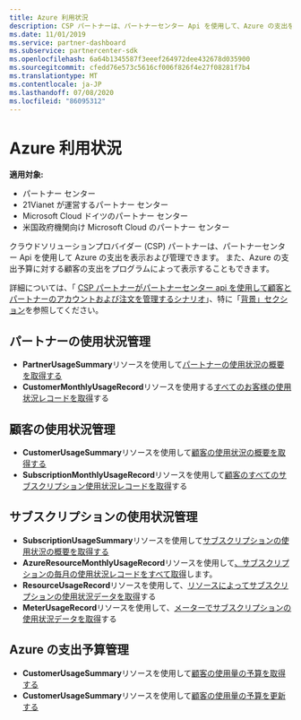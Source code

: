 ```yaml
---
title: Azure 利用状況
description: CSP パートナーは、パートナーセンター Api を使用して、Azure の支出を表示および管理できます。 また、顧客の Azure の予算に対する支出をプログラムによって表示することもできます。
ms.date: 11/01/2019
ms.service: partner-dashboard
ms.subservice: partnercenter-sdk
ms.openlocfilehash: 6a64b1345587f3eeef264972dee432678d035900
ms.sourcegitcommit: cfedd76e573c5616cf006f826f4e27f08281f7b4
ms.translationtype: MT
ms.contentlocale: ja-JP
ms.lasthandoff: 07/08/2020
ms.locfileid: "86095312"
---
```

# <a name="azure-spending"></a>Azure 利用状況

**適用対象:**

- パートナー センター
- 21Vianet が運営するパートナー センター
- Microsoft Cloud ドイツのパートナー センター
- 米国政府機関向け Microsoft Cloud のパートナー センター

クラウドソリューションプロバイダー (CSP) パートナーは、パートナーセンター Api を使用して Azure の支出を表示および管理できます。 また、Azure の支出予算に対する顧客の支出をプログラムによって表示することもできます。

詳細については、「 [CSP パートナーがパートナーセンター api を使用して顧客とパートナーのアカウントおよび注文を管理するシナリオ](scenarios.md)」、特に「[背景」セクション](scenarios.md#background)を参照してください。

## <a name="partner-usage-management"></a>パートナーの使用状況管理

- **PartnerUsageSummary**リソースを使用して[パートナーの使用状況の概要を取得する](get-a-partner-usage-summary.md)
- **CustomerMonthlyUsageRecord**リソースを使用する[すべてのお客様の使用状況レコードを取得](get-a-customer-s-usage-records.md)する

## <a name="customer-usage-management"></a>顧客の使用状況管理

- **CustomerUsageSummary**リソースを使用して[顧客の使用状況の概要を取得する](get-a-customer-usage-summary.md)
- **SubscriptionMonthlyUsageRecord**リソースを使用して[顧客のすべてのサブスクリプション使用状況レコードを取得](get-a-customer-subscription-s-usage-records.md)する

## <a name="subscription-usage-management"></a>サブスクリプションの使用状況管理

- **SubscriptionUsageSummary**リソースを使用して[サブスクリプションの使用状況の概要を取得する](get-a-customer-subscription-usage-summary.md)
- **AzureResourceMonthlyUsageRecord**リソースを使用して[、サブスクリプションの毎月の使用状況レコードをすべて取得](get-all-monthly-usage-records-for-a-subscription.md)します。
- **ResourceUsageRecord**リソースを使用して、[リソースによってサブスクリプションの使用状況データを取得](get-a-customer-subscription-resource-usage-records.md)する
- **MeterUsageRecord**リソースを使用して、[メーターでサブスクリプションの使用状況データを取得](get-a-customer-subscription-meter-usage-records.md)する

## <a name="azure-spending-budget-management"></a>Azure の支出予算管理

- **CustomerUsageSummary**リソースを使用して[顧客の使用量の予算を取得する](get-a-customer-s-usage-spending-budget.md)
- **CustomerUsageSummary**リソースを使用して[顧客の使用量の予算を更新する](update-a-customer-s-usage-spending-budget.md)
